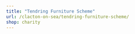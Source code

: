 ```yaml
---
title: "Tendring Furniture Scheme"
url: /clacton-on-sea/tendring-furniture-scheme/
shop: charity
---
```

